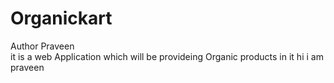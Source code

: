 # Organickart

Author Praveen 
<br>
it is a web Application which will be provideing Organic products in it 
hi i am praveen